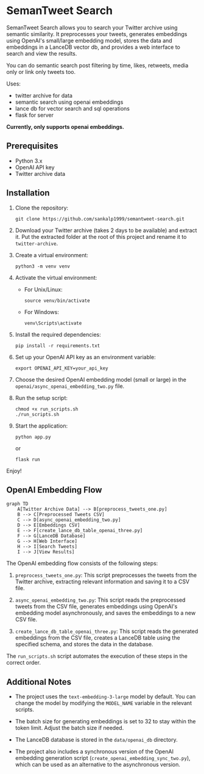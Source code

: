 # SemanTweet Search

SemanTweet Search allows you to search your Twitter archive using semantic similarity. It preprocesses your tweets, generates embeddings using OpenAI's small/large embedding model, stores the data and embeddings in a LanceDB vector db, and provides a web interface to search and view the results.

You can do semantic search post filtering by time, likes, retweets,
media only or link only tweets too. 

Uses:
- twitter archive for data
- semantic search using openai embeddings
- lance db for vector search and sql operations
- flask for server

**Currently, only supports openai embeddings.**

## Prerequisites

- Python 3.x
- OpenAI API key
- Twitter archive data

## Installation

1. Clone the repository:

   ```
   git clone https://github.com/sankalp1999/semantweet-search.git
   ```

2. Download your Twitter archive (takes 2 days to be available) and extract it. Put the extracted folder at the root of this project and rename it to `twitter-archive`.

3. Create a virtual environment:

   ```
   python3 -m venv venv
   ```

4. Activate the virtual environment:

   - For Unix/Linux:
     ```
     source venv/bin/activate
     ```
   - For Windows:
     ```
     venv\Scripts\activate
     ```

5. Install the required dependencies:

   ```
   pip install -r requirements.txt
   ```

6. Set up your OpenAI API key as an environment variable:

   ```
   export OPENAI_API_KEY=your_api_key
   ```

7. Choose the desired OpenAI embedding model (small or large) in the `openai/async_openai_embedding_two.py` file.

8. Run the setup script:

   ```
   chmod +x run_scripts.sh
   ./run_scripts.sh
   ```

9. Start the application:

   ```
   python app.py
   ```
   or
   ```
   flask run
   ```

Enjoy!

## OpenAI Embedding Flow

```mermaid
graph TD
    A[Twitter Archive Data] --> B[preprocess_tweets_one.py]
    B --> C[Preprocessed Tweets CSV]
    C --> D[async_openai_embedding_two.py]
    D --> E[Embeddings CSV]
    E --> F[create_lance_db_table_openai_three.py]
    F --> G[LanceDB Database]
    G --> H[Web Interface]
    H --> I[Search Tweets]
    I --> J[View Results]
```


The OpenAI embedding flow consists of the following steps:

1. `preprocess_tweets_one.py`: This script preprocesses the tweets from the Twitter archive, extracting relevant information and saving it to a CSV file.

2. `async_openai_embedding_two.py`: This script reads the preprocessed tweets from the CSV file, generates embeddings using OpenAI's embedding model asynchronously, and saves the embeddings to a new CSV file.

3. `create_lance_db_table_openai_three.py`: This script reads the generated embeddings from the CSV file, creates a LanceDB table using the specified schema, and stores the data in the database.

The `run_scripts.sh` script automates the execution of these steps in the correct order.

## Additional Notes

- The project uses the `text-embedding-3-large` model by default. You can change the model by modifying the `MODEL_NAME` variable in the relevant scripts.

- The batch size for generating embeddings is set to 32 to stay within the token limit. Adjust the batch size if needed.

- The LanceDB database is stored in the `data/openai_db` directory.

- The project also includes a synchronous version of the OpenAI embedding generation script (`create_openai_embedding_sync_two.py`), which can be used as an alternative to the asynchronous version.